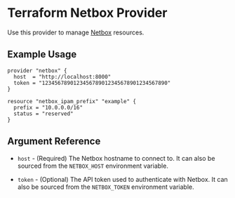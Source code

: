 # Terraform Netbox Provider

Use this provider to manage [Netbox](https://netbox.readthedocs.io/) resources.

## Example Usage

```hcl
provider "netbox" {
  host  = "http://localhost:8000"
  token = "1234567890123456789012345678901234567890"
}

resource "netbox_ipam_prefix" "example" {
  prefix = "10.0.0.0/16"
  status = "reserved"
}
```

## Argument Reference

* `host` - (Required) The Netbox hostname to connect to. It can also be sourced from the `NETBOX_HOST` environment variable.

* `token` - (Optional) The API token used to authenticate with Netbox. It can also be sourced from the `NETBOX_TOKEN` environment variable.
